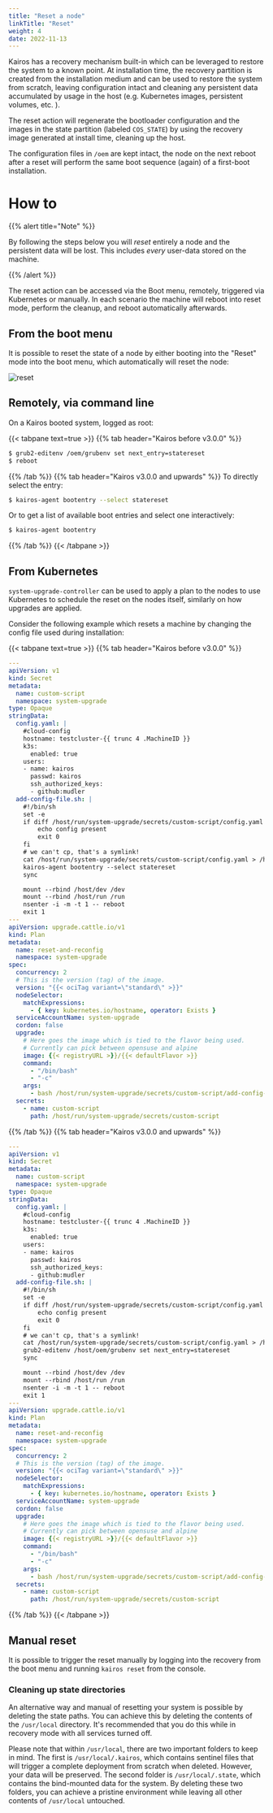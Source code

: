 ```yaml
---
title: "Reset a node"
linkTitle: "Reset"
weight: 4
date: 2022-11-13
---
```


Kairos has a recovery mechanism built-in which can be leveraged to restore the system to a known point. At installation time, the recovery partition is created from the installation medium and can be used to restore the system from scratch, leaving configuration intact and cleaning any persistent data accumulated by usage in the host (e.g. Kubernetes images, persistent volumes, etc. ).

The reset action will regenerate the bootloader configuration and the images in the state partition (labeled `COS_STATE`) by using the recovery image generated at install time, cleaning up the host. 

The configuration files in `/oem` are kept intact, the node on the next reboot after a reset will perform the same boot sequence (again) of a first-boot installation.

# How to

{{% alert title="Note" %}}

By following the steps below you will _reset_ entirely a node and the persistent data will be lost. This includes _every_ user-data stored on the machine.

{{% /alert %}}

The reset action can be accessed via the Boot menu, remotely, triggered via Kubernetes or manually. In each scenario the machine will reboot into reset mode, perform the cleanup, and reboot automatically afterwards.

## From the boot menu

It is possible to reset the state of a node by either booting into the "Reset" mode into the boot menu, which automatically will reset the node:

![reset](https://user-images.githubusercontent.com/2420543/191941281-573e2bed-f66c-48db-8c46-e8034417539e.gif?classes=border,shadow)

## Remotely, via command line

On a Kairos booted system, logged as root:

{{< tabpane text=true  >}}
{{% tab header="Kairos before v3.0.0" %}}
```bash
$ grub2-editenv /oem/grubenv set next_entry=statereset
$ reboot
```
{{% /tab %}}
{{% tab header="Kairos v3.0.0 and upwards" %}}
To directly select the entry:

```bash
$ kairos-agent bootentry --select statereset
```


Or to get a list of available boot entries and select one interactively:

```bash
$ kairos-agent bootentry
```
{{% /tab %}}
{{< /tabpane >}}


## From Kubernetes

`system-upgrade-controller` can be used to apply a plan to the nodes to use Kubernetes to schedule the reset on the nodes itself, similarly on how upgrades are applied. 

Consider the following example which resets a machine by changing the config file used during installation:

{{< tabpane text=true  >}}
{{% tab header="Kairos before v3.0.0" %}}
```yaml
---
apiVersion: v1
kind: Secret
metadata:
  name: custom-script
  namespace: system-upgrade
type: Opaque
stringData:
  config.yaml: |
    #cloud-config
    hostname: testcluster-{{ trunc 4 .MachineID }}
    k3s:
      enabled: true
    users:
    - name: kairos
      passwd: kairos
      ssh_authorized_keys:
      - github:mudler
  add-config-file.sh: |
    #!/bin/sh
    set -e
    if diff /host/run/system-upgrade/secrets/custom-script/config.yaml /host/oem/90_custom.yaml >/dev/null; then
        echo config present
        exit 0
    fi
    # we can't cp, that's a symlink!
    cat /host/run/system-upgrade/secrets/custom-script/config.yaml > /host/oem/90_custom.yaml
    kairos-agent bootentry --select statereset
    sync

    mount --rbind /host/dev /dev
    mount --rbind /host/run /run
    nsenter -i -m -t 1 -- reboot
    exit 1
---
apiVersion: upgrade.cattle.io/v1
kind: Plan
metadata:
  name: reset-and-reconfig
  namespace: system-upgrade
spec:
  concurrency: 2
  # This is the version (tag) of the image.
  version: "{{< ociTag variant=\"standard\" >}}"
  nodeSelector:
    matchExpressions:
      - { key: kubernetes.io/hostname, operator: Exists }
  serviceAccountName: system-upgrade
  cordon: false
  upgrade:
    # Here goes the image which is tied to the flavor being used.
    # Currently can pick between opensuse and alpine
    image: {{< registryURL >}}/{{< defaultFlavor >}}
    command:
      - "/bin/bash"
      - "-c"
    args:
      - bash /host/run/system-upgrade/secrets/custom-script/add-config-file.sh
  secrets:
    - name: custom-script
      path: /host/run/system-upgrade/secrets/custom-script
```

{{% /tab %}}
{{% tab header="Kairos v3.0.0 and upwards" %}}
```yaml
---
apiVersion: v1
kind: Secret
metadata:
  name: custom-script
  namespace: system-upgrade
type: Opaque
stringData:
  config.yaml: |
    #cloud-config
    hostname: testcluster-{{ trunc 4 .MachineID }}
    k3s:
      enabled: true
    users:
    - name: kairos
      passwd: kairos
      ssh_authorized_keys:
      - github:mudler
  add-config-file.sh: |
    #!/bin/sh
    set -e
    if diff /host/run/system-upgrade/secrets/custom-script/config.yaml /host/oem/90_custom.yaml >/dev/null; then
        echo config present
        exit 0
    fi
    # we can't cp, that's a symlink!
    cat /host/run/system-upgrade/secrets/custom-script/config.yaml > /host/oem/90_custom.yaml
    grub2-editenv /host/oem/grubenv set next_entry=statereset
    sync

    mount --rbind /host/dev /dev
    mount --rbind /host/run /run
    nsenter -i -m -t 1 -- reboot
    exit 1
---
apiVersion: upgrade.cattle.io/v1
kind: Plan
metadata:
  name: reset-and-reconfig
  namespace: system-upgrade
spec:
  concurrency: 2
  # This is the version (tag) of the image.
  version: "{{< ociTag variant=\"standard\" >}}"
  nodeSelector:
    matchExpressions:
      - { key: kubernetes.io/hostname, operator: Exists }
  serviceAccountName: system-upgrade
  cordon: false
  upgrade:
    # Here goes the image which is tied to the flavor being used.
    # Currently can pick between opensuse and alpine
    image: {{< registryURL >}}/{{< defaultFlavor >}}
    command:
      - "/bin/bash"
      - "-c"
    args:
      - bash /host/run/system-upgrade/secrets/custom-script/add-config-file.sh
  secrets:
    - name: custom-script
      path: /host/run/system-upgrade/secrets/custom-script
```
{{% /tab %}}
{{< /tabpane >}}



## Manual reset

It is possible to trigger the reset manually by logging into the recovery from the boot menu and running `kairos reset` from the console.

### Cleaning up state directories

An alternative way and manual of resetting your system is possible by deleting the state paths. You can achieve this by deleting the contents of the `/usr/local` directory. It's recommended that you do this while in recovery mode with all services turned off.

Please note that within `/usr/local`, there are two important folders to keep in mind. The first is `/usr/local/.kairos`, which contains sentinel files that will trigger a complete deployment from scratch when deleted. However, your data will be preserved. The second folder is `/usr/local/.state`, which contains the bind-mounted data for the system. By deleting these two folders, you can achieve a pristine environment while leaving all other contents of `/usr/local` untouched.
